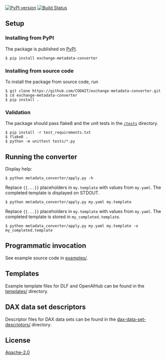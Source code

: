 [![PyPI version](https://badge.fury.io/py/exchange-metadata-converter.svg)](https://badge.fury.io/py/exchange-metadata-converter)
[![Build Status](https://travis-ci.org/CODAIT/exchange-metadata-converter.svg?branch=main)](https://travis-ci.org/CODAIT/exchange-metadata-converter)

## Setup

### Installing from PyPI

The package is published on [PyPI](https://pypi.org/project/exchange-metadata-converter/).

```
$ pip install exchange-metadata-converter
```

### Installing from source code

To install the package from source code, run

```
$ git clone https://github.com/CODAIT/exchange-metadata-converter.git
$ cd exchange-metadata-converter
$ pip install .
```

### Validation

The package should pass flake8 and the unit tests in the [`/tests`](/tests) directory.

 ```
 $ pip install -r test_requirements.txt
 $ flake8 .
 $ python -m unittest tests/*.py
 ```

## Running the converter

Display help:

```
$ python metadata_converter/apply.py -h
```

Replace `{{...}}` placeholders in `my.template` with values from `my.yaml`. The completed template is displayed on STDOUT.

```
$ python metadata_converter/apply.py my.yaml my.template
```

Replace `{{...}}` placeholders in `my.template` with values from `my.yaml`. The completed template is stored in `my_completed.template`.

```
$ python metadata_converter/apply.py my.yaml my.template -o my_completed.template
```

## Programmatic invocation

See example source code in [examples/](/examples).

## Templates

Example template files for DLF and OpenAIHub can be found in the [templates/](/templates) directory.

## DAX data set descriptors

Descriptor files for DAX data sets can be found in the [dax-data-set-descriptors/](/dax-data-set-descriptors) directory.

## License

[Apache-2.0](LICENSE)
